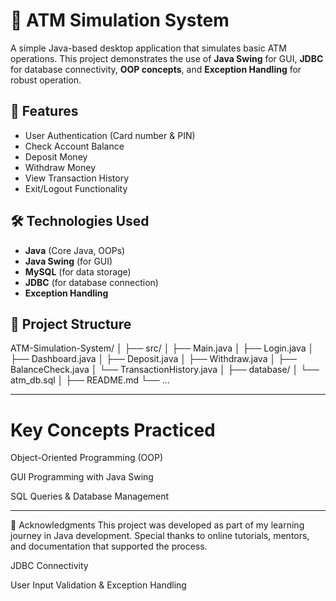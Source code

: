 # 🏧 ATM Simulation System

A simple Java-based desktop application that simulates basic ATM operations. This project demonstrates the use of **Java Swing** for GUI, **JDBC** for database connectivity, **OOP concepts**, and **Exception Handling** for robust operation.

## 🚀 Features

- User Authentication (Card number & PIN)
- Check Account Balance
- Deposit Money
- Withdraw Money
- View Transaction History
- Exit/Logout Functionality

## 🛠️ Technologies Used

- **Java** (Core Java, OOPs)
- **Java Swing** (for GUI)
- **MySQL** (for data storage)
- **JDBC** (for database connection)
- **Exception Handling**

## 📁 Project Structure

ATM-Simulation-System/
│
├── src/
│ ├── Main.java
│ ├── Login.java
│ ├── Dashboard.java
│ ├── Deposit.java
│ ├── Withdraw.java
│ ├── BalanceCheck.java
│ └── TransactionHistory.java
│
├── database/
│ └── atm_db.sql
│
├── README.md
└── ...

--------------------

# Key Concepts Practiced
Object-Oriented Programming (OOP)

GUI Programming with Java Swing

SQL Queries & Database Management

----------------------------------------

🌟 Acknowledgments
This project was developed as part of my learning journey in Java development. Special thanks to online tutorials, mentors, and documentation that supported the process.

JDBC Connectivity

User Input Validation & Exception Handling
